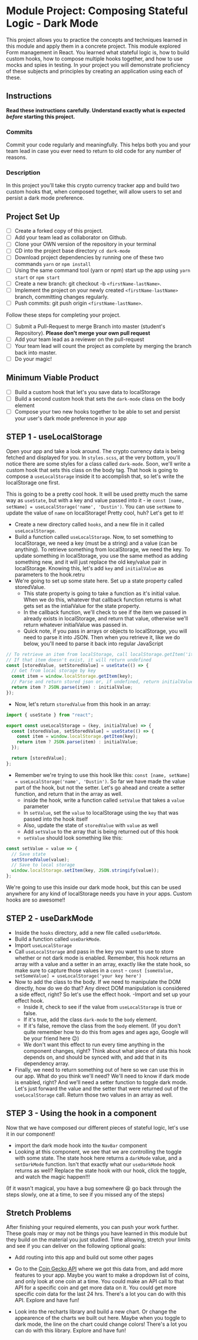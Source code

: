# Module Project: Composing Stateful Logic - Dark Mode

This project allows you to practice the concepts and techniques learned in this module and apply them in a concrete project. This module explored Form management in React. You learned what stateful logic is, how to build custom hooks, how to compose multiple hooks together, and how to use mocks and spies in testing. In your project you will demonstrate proficiency of these subjects and principles by creating an application using each of these.

## Instructions

**Read these instructions carefully. Understand exactly what is expected _before_ starting this project.**

### Commits

Commit your code regularly and meaningfully. This helps both you and your team lead in case you ever need to return to old code for any number of reasons.

### Description

In this project you'll take this crypto currency tracker app and build two custom hooks that, when composed together, will allow users to set and persist a dark mode preference.

## Project Set Up

- [ ] Create a forked copy of this project.
- [ ] Add your team lead as collaborator on Github.
- [ ] Clone your OWN version of the repository in your terminal
- [ ] CD into the project base directory `cd dark-mode`
- [ ] Download project dependencies by running one of these two commands `yarn` or `npm install`
- [ ] Using the same command tool (yarn or npm) start up the app using `yarn start` or `npm start`
- [ ] Create a new branch: git checkout -b `<firstName-lastName>`.
- [ ] Implement the project on your newly created `<firstName-lastName>` branch, committing changes regularly.
- [ ] Push commits: git push origin `<firstName-lastName>`.

Follow these steps for completing your project.

- [ ] Submit a Pull-Request to merge <firstName-lastName> Branch into master (student's Repository). **Please don't merge your own pull request**
- [ ] Add your team lead as a reviewer on the pull-request
- [ ] Your team lead will count the project as complete by merging the branch back into master.
- [ ] Do your magic!

## Minimum Viable Product

- [ ] Build a custom hook that let's you save data to localStorage
- [ ] Build a second custom hook that sets the `dark-mode` class on the body element
- [ ] Compose your two new hooks together to be able to set and persist your user's dark mode preference in your app
<!--
- [ ] Write tests that use mocks and spies to handle dependencies in your components
-->

## STEP 1 - useLocalStorage

Open your app and take a look around. The crypto currency data is being fetched and displayed for you. In `styles.scss`, at the very bottom, you'll notice there are some styles for a class called `dark-mode`. Soon, we'll write a custom hook that sets this class on the body tag. That hook is going to compose a `useLocalStorage` inside it to accomplish that, so let's write the localStorage one first.

This is going to be a pretty cool hook. It will be used pretty much the same way as `useState`, but with a key and value passed into it - ie `const [name, setName] = useLocalStorage('name', 'Dustin')`. You can use `setName` to update the value of `name` on localStorage! Pretty cool, huh? Let's get to it!

- Create a new directory called `hooks`, and a new file in it called `useLocalStorage`.
- Build a function called `useLocalStorage`. Now, to set something to localStorage, we need a key (must be a string) and a value (can be anything). To retrieve something from localStorage, we need the key. To update something in localStorage, you use the same method as adding something new, and it will just replace the old key/value pair in localStorage. Knowing this, let's add `key` and `initialValue` as parameters to the hook.retru
- We're going to set up some state here. Set up a state property called storedValue.
  - This state property is going to take a function as it's initial value. When we do this, whatever that callback function returns is what gets set as the intialValue for the state property.
  - In the callback function, we'll check to see if the item we passed in already exists in localStorage, and return that value, otherwise we'll return whatever initialValue was passed in.
  - Quick note, if you pass in arrays or objects to localStorage, you will need to parse it into JSON. Then when you retrieve it, like we do below, you'll need to parse it back into regular JavaScript

```js
// To retrieve an item from localStorage, call localStorage.getItem('itemName')
// If that item doesn't exist, it will return undefined
const [storedValue, setStoredValue] = useState(() => {
  // Get from local storage by key
  const item = window.localStorage.getItem(key);
  // Parse and return stored json or, if undefined, return initialValue
  return item ? JSON.parse(item) : initialValue;
});
```

- Now, let's return `storedValue` from this hook in an array:

```js
import { useState } from "react";

export const useLocalStorage = (key, initialValue) => {
  const [storedValue, setStoredValue] = useState(() => {
    const item = window.localStorage.getItem(key);
    return item ? JSON.parse(item) : initialValue;
  });

  return [storedValue];
};
```

- Remember we're trying to use this hook like this: `const [name, setName] = useLocalStorage('name', 'Dustin')`. So far we have made the value part of the hook, but not the setter. Let's go ahead and create a setter function, and return that in the array as well.
  - inside the hook, write a function called `setValue` that takes a `value` parameter
  - In `setValue`, set the `value` to localStorage using the `key` that was passed into the hook itself
  - Also, update the state of `storedValue` with `value` as well
  - Add `setValue` to the array that is being returned out of this hook
  - `setValue` should look something like this:

```js
const setValue = value => {
  // Save state
  setStoredValue(value);
  // Save to local storage
  window.localStorage.setItem(key, JSON.stringify(value));
};
```

We're going to use this inside our dark mode hook, but this can be used anywhere for any kind of localStorage needs you have in your apps. Custom hooks are so awesome!!

## STEP 2 - useDarkMode

- Inside the `hooks` directory, add a new file called `useDarkMode`.
- Build a function called `useDarkMode`.
- Import `useLocalStorage`
- Call `useLocalStorage` and pass in the key you want to use to store whether or not dark mode is enabled. Remember, this hook returns an array with a value and a setter in an array, exactly like the state hook, so make sure to capture those values in a `const` - `const [someValue, setSomeValue] = useLocalStorage('your key here')`
- Now to add the class to the body. If we need to manipulate the DOM directly, how do we do that? Any direct DOM manipulation is considered a side effect, right? So let's use the effect hook.
  -Import and set up your effect hook.
  - Inside it, check to see if the value from `useLocalStorage` is true or false.
  - If it's true, add the class `dark-mode` to the `body` element.
  - If it's false, remove the class from the `body` element. (If you don't quite remember how to do this from ages and ages ago, Google will be your friend here 😉)
  - We don't want this effect to run every time anything in the component changes, right? Think about what piece of data this hook depends on, and should be synced with, and add that in its dependency array.
- Finally, we need to return something out of here so we can use this in our app. What do you think we'll need? We'll need to know if dark mode is enabled, right? And we'll need a setter function to toggle dark mode. Let's just forward the value and the setter that were returned out of the `useLocalStorage` call. Return those two values in an array as well.

## STEP 3 - Using the hook in a component

Now that we have composed our different pieces of stateful logic, let's use it in our component!

- import the dark mode hook into the `NavBar` component
- Looking at this component, we see that we are controlling the toggle with some state. The state hook here returns a `darkMode` value, and a `setDarkMode` function. Isn't that exactly what our `useDarkMode` hook returns as well? Replace the state hook with our hook, click the toggle, and watch the magic happen!!!

(If it wasn't magical, you have a bug somewhere 😫 go back through the steps slowly, one at a time, to see if you missed any of the steps)

## Stretch Problems

After finishing your required elements, you can push your work further. These goals may or may not be things you have learned in this module but they build on the material you just studied. Time allowing, stretch your limits and see if you can deliver on the following optional goals:

- Add routing into this app and build out some other pages

- Go to the [Coin Gecko API](https://www.coingecko.com/) where we got this data from, and add more features to your app. Maybe you want to make a dropdown list of coins, and only look at one coin at a time. You could make an API call to that API for a specific coin and get more data on it. You could get more specific coin data for the last 24 hrs. There's a lot you can do with this API. Explore and have fun!

- Look into the recharts library and build a new chart. Or change the appearence of the charts we built out here. Maybe when you toggle to dark mode, the line on the chart could change colors! There's a lot you can do with this library. Explore and have fun!
